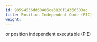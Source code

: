 ```yaml
---
id: 98594536dd60406ca3820f14366503ac
title: Position Independent Code (PIC)
weight:
---
```


or position independent executable (PIE)